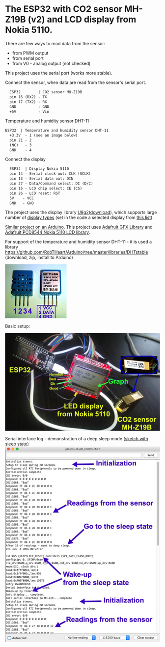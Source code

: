 # The ESP32 with CO2 sensor MH-Z19B (v2) and LCD display from Nokia 5110.
There are few ways to read data from the sensor:
* from PWM output 
* from serial port
* from V0 - analog output (not checked)

This project uses the serial port (works more stable).

Connect the sensor, when data are read from the sensor's serial port.
```
  ESP32        | CO2 sensor MH-Z19B
  pin 16 (RX2) - TX
  pin 17 (TX2) - RX
  GND          - GND
  +5V          - Vin
```
Temperature and humidity sensor DHT-11
```
ESP32  | Temperature and humidity sensor DHT-11
  +3.3V  - 1 (see an image below)
  pin 21 - 2
  (NC)   - 3
  GND    - 4
```  
Connect the display
```
  ESP32  | Display Nokia 5110
  pin 14 - Serial clock out: CLK (SCLK)
  pin 13 - Serial data out: DIN
  pin 27 - Data/Command select: DC (D/C)
  pin 15 - LCD chip select: CE (CS)
  pin 26 - LCD reset: RST
  5V    - VCC
  GND   - GND
```
The project uses the display library [U8g2](https://github.com/olikraus/U8g2_Arduino)([download](https://github.com/olikraus/U8g2_Arduino/archive/master.zip)), which supports large number of [display types](https://github.com/olikraus/u8g2/wiki/u8g2setupcpp) (set in the code a selected display from [this list](https://github.com/olikraus/u8g2/blob/master/tools/inoupdate/frame_buffer.ino)).

[Similar project on an Arduino](https://github.com/satr/arduino-with-co2-sensor-mh-z19b-and-lcd-display-nokia-5110). This project uses [Adafruit GFX Library](https://github.com/adafruit/Adafruit-GFX-Library) and [Adafruit PCD8544 Nokia 5110 LCD library](https://github.com/adafruit/Adafruit-PCD8544-Nokia-5110-LCD-library).

For support of the temperature and humidity sensor DHT-11 - it is used a library  https://github.com/RobTillaart/Arduino/tree/master/libraries/DHTstable (download, zip, install to Arduino)

![](docs/images/sensor-DHT-11.jpg)

Basic setup:

![](docs/images/esp32-with-co2-sensor-mh-z19b-and-graph.jpg)

Serial interface log - demonstration of a deep sleep mode ([sketch with sleep state](esp32-mh-z19b-lcd-5110-with-deep-sleep-sketch/esp32-mh-z19b-lcd-5110-with-deep-sleep-sketch.ino))
![](docs/images/esp32-with-co2-sensor-mh-z19b-and-graph-and-sleep.jpg)
